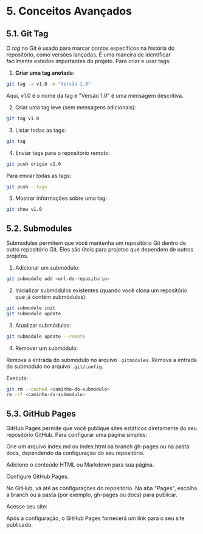 # 5. Conceitos Avançados

## 5.1. Git Tag
O *tag* no Git é usado para marcar pontos específicos na história do repositório, como versões lançadas. É uma maneira de identificar facilmente estados importantes do projeto. Para criar e usar tags:

1. **Criar uma tag anotada**:
```bash
git tag -a v1.0 -m "Versão 1.0"
```
   Aqui, v1.0 é o nome da tag e "Versão 1.0" é uma mensagem descritiva.

2. Criar uma tag leve (sem mensagens adicionais):

```bash
git tag v1.0
```

3. Listar todas as tags:

```bash
git tag
```

4. Enviar tags para o repositório remoto:

```bash
git push origin v1.0
```

Para enviar todas as tags:

```bash
git push --tags
```

5. Mostrar informações sobre uma tag:

```bash
git show v1.0
```

## 5.2. Submodules
Submodules permitem que você mantenha um repositório Git dentro de outro repositório Git. Eles são úteis para projetos que dependem de outros projetos.

1. Adicionar um submódulo:

```bash
git submodule add <url-do-repositorio>
```

2. Inicializar submódulos existentes (quando você clona um repositório que já contém submódulos):

```bash
git submodule init
git submodule update
```

3. Atualizar submódulos:

```bash
git submodule update --remote
```

4. Remover um submódulo:

Remova a entrada do submódulo no arquivo ```.gitmodules```.
Remova a entrada do submódulo no arquivo ```.git/config```.

Execute:

```bash
git rm --cached <caminho-do-submodulo>
rm -rf <caminho-do-submodulo>
```

## 5.3. GitHub Pages
GitHub Pages permite que você publique sites estáticos diretamente do seu repositório GitHub. Para configurar uma página simples:

Crie um arquivo index.md ou index.html na branch gh-pages ou na pasta docs, dependendo da configuração do seu repositório.

Adicione o conteúdo HTML ou Markdown para sua página.

Configure GitHub Pages:

No GitHub, vá até as configurações do repositório.
Na aba "Pages", escolha a branch ou a pasta (por exemplo, gh-pages ou docs) para publicar.

Acesse seu site:

Após a configuração, o GitHub Pages fornecerá um link para o seu site publicado.

